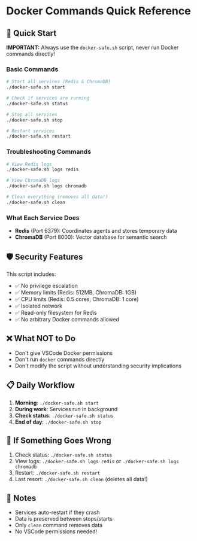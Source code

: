 # Docker Commands Quick Reference

## 🚀 Quick Start

**IMPORTANT:** Always use the `docker-safe.sh` script, never run Docker commands directly!

### Basic Commands

```bash
# Start all services (Redis & ChromaDB)
./docker-safe.sh start

# Check if services are running
./docker-safe.sh status

# Stop all services
./docker-safe.sh stop

# Restart services
./docker-safe.sh restart
```

### Troubleshooting Commands

```bash
# View Redis logs
./docker-safe.sh logs redis

# View ChromaDB logs
./docker-safe.sh logs chromadb

# Clean everything (removes all data!)
./docker-safe.sh clean
```

### What Each Service Does

- **Redis** (Port 6379): Coordinates agents and stores temporary data
- **ChromaDB** (Port 8000): Vector database for semantic search

## 🛡️ Security Features

This script includes:
- ✅ No privilege escalation
- ✅ Memory limits (Redis: 512MB, ChromaDB: 1GB)
- ✅ CPU limits (Redis: 0.5 cores, ChromaDB: 1 core)
- ✅ Isolated network
- ✅ Read-only filesystem for Redis
- ✅ No arbitrary Docker commands allowed

## ❌ What NOT to Do

- Don't give VSCode Docker permissions
- Don't run `docker` commands directly
- Don't modify the script without understanding security implications

## 📋 Daily Workflow

1. **Morning**: `./docker-safe.sh start`
2. **During work**: Services run in background
3. **Check status**: `./docker-safe.sh status`
4. **End of day**: `./docker-safe.sh stop`

## 🚨 If Something Goes Wrong

1. Check status: `./docker-safe.sh status`
2. View logs: `./docker-safe.sh logs redis` or `./docker-safe.sh logs chromadb`
3. Restart: `./docker-safe.sh restart`
4. Last resort: `./docker-safe.sh clean` (deletes all data!)

## 📝 Notes

- Services auto-restart if they crash
- Data is preserved between stops/starts
- Only `clean` command removes data
- No VSCode permissions needed!
